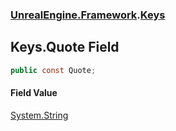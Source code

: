 ### [UnrealEngine.Framework](./UnrealEngine-Framework.md 'UnrealEngine.Framework').[Keys](./UnrealEngine-Framework-Keys.md 'UnrealEngine.Framework.Keys')
## Keys.Quote Field
  
```csharp
public const Quote;
```
#### Field Value
[System.String](https://docs.microsoft.com/en-us/dotnet/api/System.String 'System.String')  
